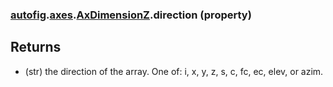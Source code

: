 ### [autofig](autofig.md).[axes](autofig.axes.md).[AxDimensionZ](autofig.axes.AxDimensionZ.md).direction (property)




Returns
-------
* (str) the direction of the array.  One of: i, x, y, z, s, c, fc, ec,
    elev, or azim.

